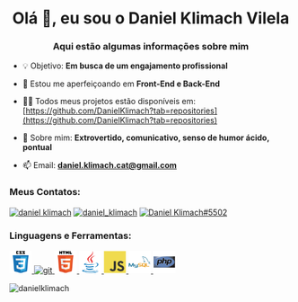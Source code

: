 <h1 align="center">Olá 👋, eu sou o Daniel Klimach Vilela</h1>
<h3 align="center">Aqui estão algumas informações sobre mim</h3>

- 💡 Objetivo: **Em busca de um engajamento profissional**

- 🌱 Estou me aperfeiçoando em **Front-End e Back-End**

- 👨‍💻 Todos meus projetos estão disponíveis em: [https://github.com/DanielKlimach?tab=repositories](https://github.com/DanielKlimach?tab=repositories)

- 💬 Sobre mim: **Extrovertido, comunicativo, senso de humor ácido, pontual**

- 📫 Email: **daniel.klimach.cat@gmail.com**

<h3 align="left">Meus Contatos:</h3>
<p align="left">
<a href="https://linkedin.com/in/daniel klimach" target="blank"><img align="center" src="https://raw.githubusercontent.com/rahuldkjain/github-profile-readme-generator/master/src/images/icons/Social/linked-in-alt.svg" alt="daniel klimach" height="30" width="40" /></a>
<a href="https://instagram.com/daniel_klimach" target="blank"><img align="center" src="https://raw.githubusercontent.com/rahuldkjain/github-profile-readme-generator/master/src/images/icons/Social/instagram.svg" alt="daniel_klimach" height="30" width="40" /></a>
<a href="https://discord.gg/Daniel Klimach#5502" target="blank"><img align="center" src="https://raw.githubusercontent.com/rahuldkjain/github-profile-readme-generator/master/src/images/icons/Social/discord.svg" alt="Daniel Klimach#5502" height="30" width="40" /></a>
</p>

<h3 align="left">Linguagens e Ferramentas:</h3>
<p align="left"> <a href="https://www.w3schools.com/css/" target="_blank" rel="noreferrer"> <img src="https://raw.githubusercontent.com/devicons/devicon/master/icons/css3/css3-original-wordmark.svg" alt="css3" width="40" height="40"/> </a> <a href="https://git-scm.com/" target="_blank" rel="noreferrer"> <img src="https://www.vectorlogo.zone/logos/git-scm/git-scm-icon.svg" alt="git" width="40" height="40"/> </a> <a href="https://www.w3.org/html/" target="_blank" rel="noreferrer"> <img src="https://raw.githubusercontent.com/devicons/devicon/master/icons/html5/html5-original-wordmark.svg" alt="html5" width="40" height="40"/> </a> <a href="https://www.java.com" target="_blank" rel="noreferrer"> <img src="https://raw.githubusercontent.com/devicons/devicon/master/icons/java/java-original.svg" alt="java" width="40" height="40"/> </a> <a href="https://developer.mozilla.org/en-US/docs/Web/JavaScript" target="_blank" rel="noreferrer"> <img src="https://raw.githubusercontent.com/devicons/devicon/master/icons/javascript/javascript-original.svg" alt="javascript" width="40" height="40"/> </a> <a href="https://www.mysql.com/" target="_blank" rel="noreferrer"> <img src="https://raw.githubusercontent.com/devicons/devicon/master/icons/mysql/mysql-original-wordmark.svg" alt="mysql" width="40" height="40"/> </a> <a href="https://www.php.net" target="_blank" rel="noreferrer"> <img src="https://raw.githubusercontent.com/devicons/devicon/master/icons/php/php-original.svg" alt="php" width="40" height="40"/> </a> </p>

<p><img align="center" src="https://github-readme-stats.vercel.app/api/top-langs?username=danielklimach&show_icons=true&theme=dark&locale=en&layout=compact" alt="danielklimach" /></p>
